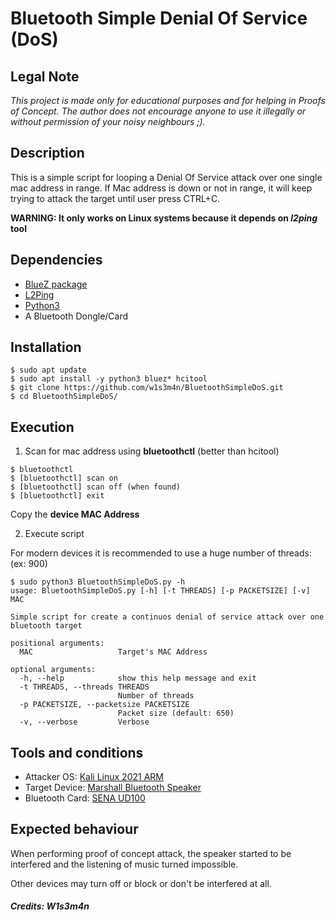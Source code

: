 # Bluetooth Simple Denial Of Service (DoS)

## Legal Note
*This project is made only for educational purposes and for helping in Proofs of Concept. The author does not encourage anyone to use it illegally or without permission of your noisy neighbours ;).*

## Description
This is a simple script for looping a Denial Of Service attack over one single mac address in range. If Mac address is down or not in range, it will keep trying to attack the target until user press CTRL+C.

  **WARNING: It only works on Linux systems because it depends on *l2ping* tool**

## Dependencies

  - [BlueZ package](http://www.bluez.org/)
  - [L2Ping](https://linux.die.net/man/1/l2ping)
  - [Python3](https://www.python.org/downloads/)
  - A Bluetooth Dongle/Card

## Installation
```
$ sudo apt update
$ sudo apt install -y python3 bluez* hcitool
$ git clone https://github.com/w1s3m4n/BluetoothSimpleDoS.git
$ cd BluetoothSimpleDoS/
```

## Execution
1. Scan for mac address using **bluetoothctl** (better than hcitool)
```
$ bluetoothctl
$ [bluetoothctl] scan on
$ [bluetoothctl] scan off (when found)
$ [bluetoothctl] exit
```

Copy the **device MAC Address**

2. Execute script

For modern devices it is recommended to use a huge number of threads: (ex: 900)
```
$ sudo python3 BluetoothSimpleDoS.py -h
usage: BluetoothSimpleDoS.py [-h] [-t THREADS] [-p PACKETSIZE] [-v] MAC

Simple script for create a continuos denial of service attack over one bluetooth target

positional arguments:
  MAC                   Target's MAC Address

optional arguments:
  -h, --help            show this help message and exit
  -t THREADS, --threads THREADS
                        Number of threads
  -p PACKETSIZE, --packetsize PACKETSIZE
                        Packet size (default: 650)
  -v, --verbose         Verbose

```
## Tools and conditions

- Attacker OS: [Kali Linux 2021 ARM](https://www.kali.org/get-kali/)
- Target Device: [Marshall Bluetooth Speaker](https://www.marshallheadphones.com/gb/en/stanmore-ii-bluetooth.html)
- Bluetooth Card: [SENA UD100](http://www.senanetworks.com/ud100-g03.html)


## Expected behaviour 
When performing proof of concept attack, the speaker started to be interfered and the listening of music turned impossible.

Other devices may turn off or block or don't be interfered at all.

##### Credits: W1s3m4n